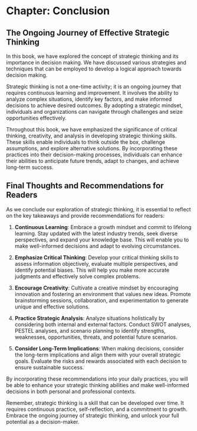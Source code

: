 Chapter: Conclusion
===================

The Ongoing Journey of Effective Strategic Thinking
---------------------------------------------------

In this book, we have explored the concept of strategic thinking and its importance in decision making. We have discussed various strategies and techniques that can be employed to develop a logical approach towards decision making.

Strategic thinking is not a one-time activity; it is an ongoing journey that requires continuous learning and improvement. It involves the ability to analyze complex situations, identify key factors, and make informed decisions to achieve desired outcomes. By adopting a strategic mindset, individuals and organizations can navigate through challenges and seize opportunities effectively.

Throughout this book, we have emphasized the significance of critical thinking, creativity, and analysis in developing strategic thinking skills. These skills enable individuals to think outside the box, challenge assumptions, and explore alternative solutions. By incorporating these practices into their decision-making processes, individuals can enhance their abilities to anticipate future trends, adapt to changes, and achieve long-term success.

Final Thoughts and Recommendations for Readers
----------------------------------------------

As we conclude our exploration of strategic thinking, it is essential to reflect on the key takeaways and provide recommendations for readers:

1. **Continuous Learning**: Embrace a growth mindset and commit to lifelong learning. Stay updated with the latest industry trends, seek diverse perspectives, and expand your knowledge base. This will enable you to make well-informed decisions and adapt to evolving circumstances.

2. **Emphasize Critical Thinking**: Develop your critical thinking skills to assess information objectively, evaluate multiple perspectives, and identify potential biases. This will help you make more accurate judgments and effectively solve complex problems.

3. **Encourage Creativity**: Cultivate a creative mindset by encouraging innovation and fostering an environment that values new ideas. Promote brainstorming sessions, collaboration, and experimentation to generate unique and effective solutions.

4. **Practice Strategic Analysis**: Analyze situations holistically by considering both internal and external factors. Conduct SWOT analyses, PESTEL analyses, and scenario planning to identify strengths, weaknesses, opportunities, threats, and potential future scenarios.

5. **Consider Long-Term Implications**: When making decisions, consider the long-term implications and align them with your overall strategic goals. Evaluate the risks and rewards associated with each decision to ensure sustainable success.

By incorporating these recommendations into your daily practices, you will be able to enhance your strategic thinking abilities and make well-informed decisions in both personal and professional contexts.

Remember, strategic thinking is a skill that can be developed over time. It requires continuous practice, self-reflection, and a commitment to growth. Embrace the ongoing journey of strategic thinking, and unlock your full potential as a decision-maker.
